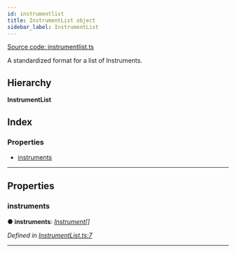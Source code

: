 ```yaml
---
id: instrumentlist
title: InstrumentList object
sidebar_label: InstrumentList
---
```


[Source code: instrumentlist.ts](https://github.com/finos-fo/finos-fo/tree/docusaurus/src/objects/)


A standardized format for a list of Instruments.

## Hierarchy

**InstrumentList**

## Index

### Properties

* [instruments](instrumentlist.md#instruments)

---

## Properties

<a id="instruments"></a>

###  instruments

**● instruments**: *[Instrument](instrument.md)[]*

*Defined in [InstrumentList.ts:7](https://github.com/maoo/finos-fo/blob/1d0ca0d/src/objects/InstrumentList.ts#L7)*

___

